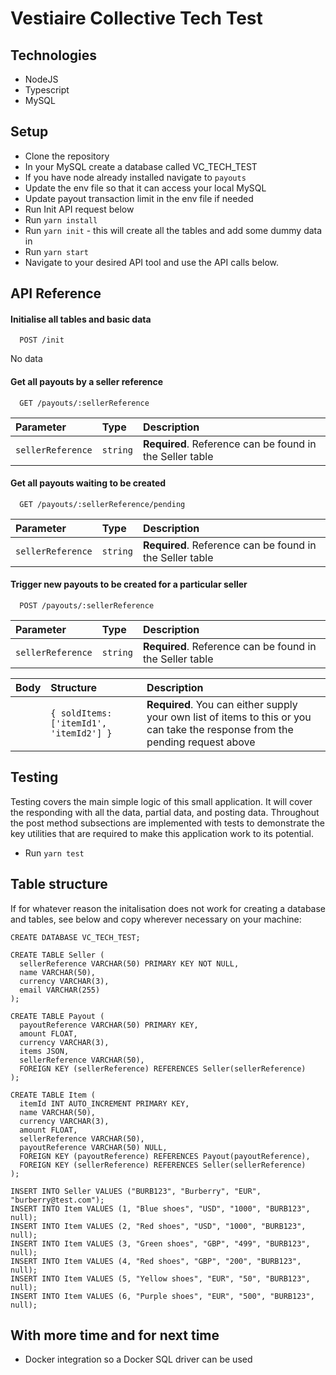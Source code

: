 
# Vestiaire Collective Tech Test

## Technologies

- NodeJS
- Typescript
- MySQL

## Setup

- Clone the repository
- In your MySQL create a database called VC_TECH_TEST
- If you have node already installed navigate to `payouts`
- Update the env file so that it can access your local MySQL
- Update payout transaction limit in the env file if needed
- Run Init API request below
- Run `yarn install`
- Run `yarn init` - this will create all the tables and add some dummy data in
- Run `yarn start`
- Navigate to your desired API tool and use the API calls below.

## API Reference

#### Initialise all tables and basic data

```http
  POST /init
```

No data

#### Get all payouts by a seller reference

```http
  GET /payouts/:sellerReference
```

| Parameter | Type     | Description                |
| :-------- | :------- | :------------------------- |
| `sellerReference` | `string` | **Required**. Reference can be found in the Seller table |

#### Get all payouts waiting to be created

```http
  GET /payouts/:sellerReference/pending
```

| Parameter | Type     | Description                       |
| :-------- | :------- | :-------------------------------- |
| `sellerReference` | `string` | **Required**. Reference can be found in the Seller table |

#### Trigger new payouts to be created for a particular seller

```http
  POST /payouts/:sellerReference
```

| Parameter | Type     | Description                       |
| :-------- | :------- | :-------------------------------- |
| `sellerReference` | `string` | **Required**. Reference can be found in the Seller table |

| Body | Structure     | Description                       |
| :-------- | :------- | :-------------------------------- |
|  | `{ soldItems: ['itemId1', 'itemId2'] }` | **Required**. You can either supply your own list of items to this or you can take the response from the pending request above |

## Testing
Testing covers the main simple logic of this small application. It will cover the responding with all the data, partial data, and posting data. Throughout the post method subsections are implemented with tests to demonstrate the key utilities that are required to make this application work to its potential.

- Run `yarn test`

## Table structure
If for whatever reason the initalisation does not work for creating a database and tables, see below and copy wherever necessary on your machine:

```
CREATE DATABASE VC_TECH_TEST;

CREATE TABLE Seller (
  sellerReference VARCHAR(50) PRIMARY KEY NOT NULL,
  name VARCHAR(50),
  currency VARCHAR(3),
  email VARCHAR(255)
);

CREATE TABLE Payout (
  payoutReference VARCHAR(50) PRIMARY KEY,
  amount FLOAT,
  currency VARCHAR(3),
  items JSON,
  sellerReference VARCHAR(50),
  FOREIGN KEY (sellerReference) REFERENCES Seller(sellerReference)
);

CREATE TABLE Item (
  itemId INT AUTO_INCREMENT PRIMARY KEY,
  name VARCHAR(50),
  currency VARCHAR(3),
  amount FLOAT,
  sellerReference VARCHAR(50),
  payoutReference VARCHAR(50) NULL,
  FOREIGN KEY (payoutReference) REFERENCES Payout(payoutReference),
  FOREIGN KEY (sellerReference) REFERENCES Seller(sellerReference)
);

INSERT INTO Seller VALUES ("BURB123", "Burberry", "EUR", "burberry@test.com");
INSERT INTO Item VALUES (1, "Blue shoes", "USD", "1000", "BURB123", null);
INSERT INTO Item VALUES (2, "Red shoes", "USD", "1000", "BURB123", null);
INSERT INTO Item VALUES (3, "Green shoes", "GBP", "499", "BURB123", null);
INSERT INTO Item VALUES (4, "Red shoes", "GBP", "200", "BURB123", null);
INSERT INTO Item VALUES (5, "Yellow shoes", "EUR", "50", "BURB123", null);
INSERT INTO Item VALUES (6, "Purple shoes", "EUR", "500", "BURB123", null);
```

## With more time and for next time
- Docker integration so a Docker SQL driver can be used
